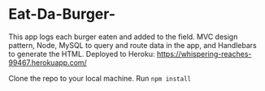 # Eat-Da-Burger-

This app logs each burger eaten and added to the field. MVC design pattern, Node, MySQL to query and route data in the app, and Handlebars to generate the HTML. Deployed to Heroku: https://whispering-reaches-99467.herokuapp.com/

Clone the repo to your local machine. Run `npm install`
